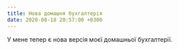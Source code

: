 ```yaml
---
title: Нова домашня бухгалтерія
date: 2020-08-18 20:57:00 +0300
---
```


У мене тепер є нова версія моєї домашньої бухгалтерії.
